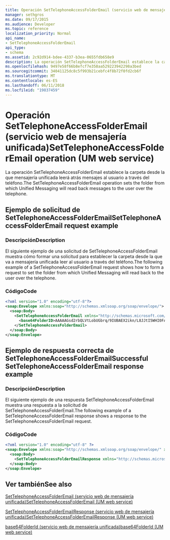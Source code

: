 ```yaml
---
title: Operación SetTelephoneAccessFolderEmail (servicio web de mensajería unificada)
manager: sethgros
ms.date: 09/17/2015
ms.audience: Developer
ms.topic: reference
localization_priority: Normal
api_name:
- SetTelephoneAccessFolderEmail
api_type:
- schema
ms.assetid: 2c92d914-bdee-4337-b3ea-0655fdb658e9
description: La operación SetTelephoneAccessFolderEmail establece la carpeta desde la que mensajería unificada leerá atrás mensajes al usuario a través del teléfono.
ms.openlocfilehash: 9497e58f66b8efcf7e358aa529223942298a3bed
ms.sourcegitcommit: 34041125dc8c5f993b21cebfc4f8b72f0fd2cb6f
ms.translationtype: MT
ms.contentlocale: es-ES
ms.lasthandoff: 06/11/2018
ms.locfileid: "19837459"
---
```

# <a name="settelephoneaccessfolderemail-operation-um-web-service"></a><span data-ttu-id="624fd-103">Operación SetTelephoneAccessFolderEmail (servicio web de mensajería unificada)</span><span class="sxs-lookup"><span data-stu-id="624fd-103">SetTelephoneAccessFolderEmail operation (UM web service)</span></span>

<span data-ttu-id="624fd-104">La operación SetTelephoneAccessFolderEmail establece la carpeta desde la que mensajería unificada leerá atrás mensajes al usuario a través del teléfono.</span><span class="sxs-lookup"><span data-stu-id="624fd-104">The SetTelephoneAccessFolderEmail operation sets the folder from which Unified Messaging will read back messages to the user over the telephone.</span></span>
  
## <a name="settelephoneaccessfolderemail-request-example"></a><span data-ttu-id="624fd-105">Ejemplo de solicitud de SetTelephoneAccessFolderEmail</span><span class="sxs-lookup"><span data-stu-id="624fd-105">SetTelephoneAccessFolderEmail request example</span></span>

### <a name="description"></a><span data-ttu-id="624fd-106">Descripción</span><span class="sxs-lookup"><span data-stu-id="624fd-106">Description</span></span>

<span data-ttu-id="624fd-107">El siguiente ejemplo de una solicitud de SetTelephoneAccessFolderEmail muestra cómo formar una solicitud para establecer la carpeta desde la que va a mensajería unificada leer al usuario a través del teléfono.</span><span class="sxs-lookup"><span data-stu-id="624fd-107">The following example of a SetTelephoneAccessFolderEmail request shows how to form a request to set the folder from which Unified Messaging will read back to the user over the telephone.</span></span>
  
### <a name="code"></a><span data-ttu-id="624fd-108">Código</span><span class="sxs-lookup"><span data-stu-id="624fd-108">Code</span></span>

```XML
<?xml version="1.0" encoding="utf-8"?>
<soap:Envelope xmlns:soap="http://schemas.xmlsoap.org/soap/envelope/">
  <soap:Body>
    <SetTelephoneAccessFolderEmail xmlns="http://schemas.microsoft.com/exchange/services/2006/messages">
      <base64FolderID>AAAAAGsd2rbQLVtLobUGbrq/9IUBAEX2ikn/L8JJtI5WHI0FAW8AAAFXHhsAAA==</base64FolderID>
    </SetTelephoneAccessFolderEmail>
  </soap:Body>
</soap:Envelope>
```

## <a name="successful-settelephoneaccessfolderemail-response-example"></a><span data-ttu-id="624fd-109">Ejemplo de respuesta correcta de SetTelephoneAccessFolderEmail</span><span class="sxs-lookup"><span data-stu-id="624fd-109">Successful SetTelephoneAccessFolderEmail response example</span></span>

### <a name="description"></a><span data-ttu-id="624fd-110">Descripción</span><span class="sxs-lookup"><span data-stu-id="624fd-110">Description</span></span>

<span data-ttu-id="624fd-111">El siguiente ejemplo de una respuesta SetTelephoneAccessFolderEmail muestra una respuesta a la solicitud de SetTelephoneAccessFolderEmail.</span><span class="sxs-lookup"><span data-stu-id="624fd-111">The following example of a SetTelephoneAccessFolderEmail response shows a response to the SetTelephoneAccessFolderEmail request.</span></span>
  
### <a name="code"></a><span data-ttu-id="624fd-112">Código</span><span class="sxs-lookup"><span data-stu-id="624fd-112">Code</span></span>

```XML
<?xml version="1.0" encoding="utf-8" ?> 
<soap:Envelope xmlns:soap="http://schemas.xmlsoap.org/soap/envelope/" xmlns:xsi="http://www.w3.org/2001/XMLSchema-instance" xmlns:xsd="http://www.w3.org/2001/XMLSchema">
  <soap:Body>
    <SetTelephoneAccessFolderEmailResponse xmlns="http://schemas.microsoft.com/exchange/services/2006/messages" /> 
  </soap:Body>
</soap:Envelope>
```

## <a name="see-also"></a><span data-ttu-id="624fd-113">Ver también</span><span class="sxs-lookup"><span data-stu-id="624fd-113">See also</span></span>



[<span data-ttu-id="624fd-114">SetTelephoneAccessFolderEmail (servicio web de mensajería unificada)</span><span class="sxs-lookup"><span data-stu-id="624fd-114">SetTelephoneAccessFolderEmail (UM web service)</span></span>](settelephoneaccessfolderemail-um-web-service.md)
  
[<span data-ttu-id="624fd-115">SetTelephoneAccessFolderEmailResponse (servicio web de mensajería unificada)</span><span class="sxs-lookup"><span data-stu-id="624fd-115">SetTelephoneAccessFolderEmailResponse (UM web service)</span></span>](settelephoneaccessfolderemailresponse-um-web-service.md)
  
[<span data-ttu-id="624fd-116">base64FolderId (servicio web de mensajería unificada)</span><span class="sxs-lookup"><span data-stu-id="624fd-116">base64FolderId (UM web service)</span></span>](base64folderid-um-web-service.md)

